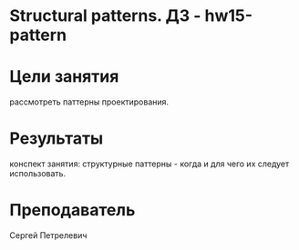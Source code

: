 # Structural patterns. ДЗ - hw15-pattern

# Цели занятия
рассмотреть паттерны проектирования.

# Результаты
конспект занятия: структурные паттерны - когда и для чего их следует использовать.

# Преподаватель
Сергей Петрелевич